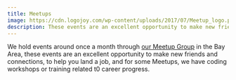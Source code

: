 ```yaml
---
title: Meetups
image: https://cdn.logojoy.com/wp-content/uploads/2017/07/Meetup_logo.png
description: These events are an excellent opportunity to make new friends and connections, to help you land a job
---
```


We hold events around once a month through [our Meetup Group](https://www.meetup.com/techqueria/) in the Bay Area, these events are an excellent opportunity to make new friends and connections, to help you land a job, and for some Meetups, we have coding workshops or training related t0 career
progress.
